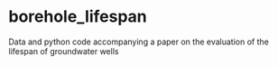 # borehole_lifespan
Data and python code accompanying a paper on the evaluation of the lifespan of groundwater wells
